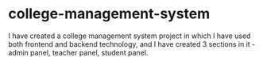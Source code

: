# college-management-system
I have created a college management system project in which I have used both frontend and backend technology, and  I have created 3 sections in it -admin panel, teacher panel, student panel.
